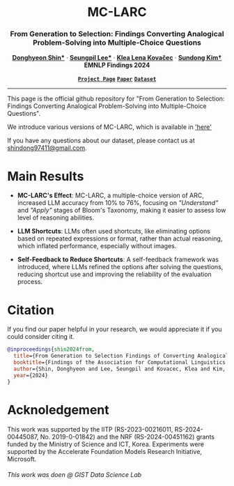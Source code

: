 <h1 align="center">
MC-LARC
</h1>


<h3 align="center">
  From Generation to Selection: Findings Converting Analogical Problem-Solving into Multiple-Choice Questions
</h3>

<p align="center">
  <a href="https://scholar.google.com/citations?user=J5BIlf8AAAAJ&hl=en"><strong>Donghyeon Shin*</strong></a>
  ·  
  <a href="https://iamseungpil.github.io/"><strong>Seungpil Lee*</strong></a>
  ·
  <a href=""><strong>Klea Lena Kovačec</strong></a>
  ·
  <a href="https://sundong.kim/"><strong>Sundong Kim&dagger;</strong></a>
  <br>
  <b>EMNLP Findings 2024</b>
</p>

<p align="center">
  <a href="https://mc-larc.github.io/"><strong><code>Project Page</code></strong></a>
  <a href="https://aclanthology.org/2024.findings-emnlp.392/"><strong><code>Paper</code></strong></a>
  <a href="https://mc-larc.github.io/download"><strong><code>Dataset</code></strong></a>
</p>

---

This page is the official github repository for "From Generation to Selection: Findings Converting Analogical Problem-Solving into Multiple-Choice Questions".

We introduce various versions of MC-LARC, which is available in ['here'](dataset/)

If you have any questions about our dataset, please contact us at shindong97411@gmail.com.

# Main Results

- **MC-LARC's Effect**: MC-LARC, a multiple-choice version of ARC, increased LLM accuracy from 10% to 76%, focusing on *"Understand"* and *"Apply"* stages of Bloom's Taxonomy, making it easier to assess low level of reasoning abilities.

- **LLM Shortcuts**: LLMs often used shortcuts, like eliminating options based on repeated expressions or format, rather than actual reasoning, which inflated performance, especially without images.

- **Self-Feedback to Reduce Shortcuts**: A self-feedback framework was introduced, where LLMs refined the options after solving the questions, reducing shortcut use and improving the reliability of the evaluation process.


# Citation
If you find our paper helpful in your research, we would appreciate it if you could consider citing it.

```BibTex
@inproceedings{shin2024from,
  title={From Generation to Selection Findings of Converting Analogical Problem-Solving into Multiple-Choice Questions},
  booktitle={Findings of the Association for Computational Linguistics: EMNLP 2024},
  author={Shin, Donghyeon and Lee, Seungpil and Kovacec, Klea and Kim, Sundong},
  year={2024}
}
```

# Acknoledgement
This work was supported by the IITP (RS-2023-00216011, RS-2024-00445087, No. 2019-0-01842) and the NRF (RS-2024-00451162) grants funded by the Ministry of Science and ICT, Korea. Experiments were supported by the Accelerate Foundation Models Research Initiative, Microsoft.

###### *This work was doen @ GIST Data Science Lab*